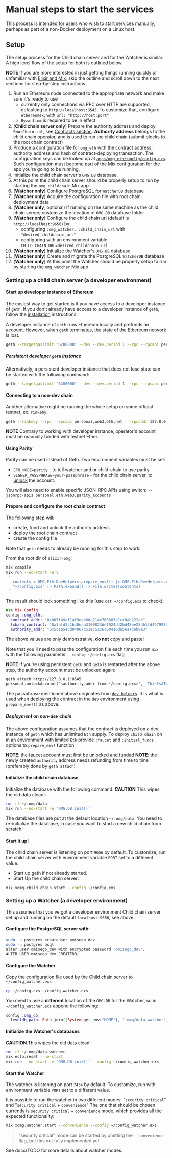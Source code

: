 # Manual steps to start the services
This process is intended for users who wish to start services manually, perhaps as part of a non-Docker deployment on a Linux host.

## Setup
The setup process for the Child chain server and for the Watcher is similar.
A high level flow of the setup for both is outlined below.

**NOTE** If you are more interested in just getting things running quickly or unfamiliar with [Elixir and Mix](https://elixir-lang.org/), skip the outline and scroll down to the next sections for step-by-step instructions.

1. Run an Ethereum node connected to the appropriate network and make sure it's ready to use
    - currently only connections via RPC over HTTP are supported, defaulting to `http://localhost:8545`.
    To customize that, configure `ethereumex`, with `url: "http://host:port"`
    - `Byzantium` is required to be in effect
1. (**Child chain server only**) Prepare the authority address and deploy `RootChain.sol`, see [Contracts section](#contracts).
**Authority address** belongs to the child chain operator, and is used to run the child chain (submit blocks to the root chain contract)
1. Produce a configuration file for `omg_eth` with the contract address, authority address and hash of contract-deploying transaction.
The configuration keys can be looked up at [`apps/omg_eth/config/config.exs`](apps/omg_eth/config/config.exs).
Such configuration must become part of the [Mix configuration](https://hexdocs.pm/mix/Mix.Config.html) for the app you're going to be running.
1. Initialize the child chain server's `OMG.DB` database.
1. At this point the child chain server should be properly setup to run by starting the `omg_childchain` Mix app
1. (**Watcher only**) Configure PostgreSQL for `WatcherDB` database
1. (**Watcher only**) Acquire the configuration file with root chain deployment data
1. (**Watcher only**, optional) If running on the same machine as the child chain server, customize the location of `OMG.DB` database folder
1. (**Watcher only**) Configure the child chain url (default is `http://localhost:9656`) by:
    - configuring `:omg_watcher, :child_chain_url` with `"desired_childchain_url"`
    - configuring with an environment variable `CHILD_CHAIN_URL=desired_childchain_url`
1. (**Watcher only**) Initialize the Watcher's `OMG.DB` database
1. (**Watcher only**) Create and migrate the PostgreSQL `WatcherDB` database
1. (**Watcher only**) At this point the Watcher should be properly setup to run by starting the `omg_watcher` Mix app

### Setting up a child chain server (a developer environment)
#### Start up developer instance of Ethereum
The easiest way to get started is if you have access to a developer instance of `geth`.
If you don't already have access to a developer instance of `geth`, follow the [installation](./install.md) instructions.

A developer instance of `geth` runs Ethereum locally and prefunds an account.
However, when `geth` terminates, the state of the Ethereum network is lost.

```bash
geth --targetgaslimit "6200000" --dev --dev.period 1 --rpc --rpcapi personal,web3,eth,net  --rpcaddr 0.0.0.0
```

##### Persistent developer `geth` instance
Alternatively, a persistent developer instance that does not lose state can be started with the following command:
```bash
geth --targetgaslimit "6200000" --dev --dev.period 1 --rpc --rpcapi personal,web3,eth,net  --rpcaddr 0.0.0.0 --datadir ~/.geth
```

#### Connecting to a non-dev chain

Another alternative might be running the whole setup on some official testnet, ex. `rinkeby`.

```bash
geth --rinkeby --rpc --rpcapi personal,web3,eth,net  --rpcaddr 127.0.0.1
```

**NOTE** Contrary to working with developer instance, operator's account must be manually funded with testnet Ether.

#### Using Parity

Parity can be used instead of Geth. Two environment variables must be set:
* `ETH_NODE=parity` - to tell watcher and or child-chain to use parity.
* `SIGNER_PASSPHRASE=your-passphrase` - for the child chain server, to [unlock](https://github.com/paritytech/parity-ethereum/issues/1215#issuecomment-224317361) the account.

You will also need to enable specific JSON-RPC APIs using switch: `--jsonrpc-apis personal,eth,web3,parity_accounts`

#### Prepare and configure the root chain contract

The following step will:
- create, fund and unlock the authority address
- deploy the root chain contract
- create the config file

Note that `geth` needs to already be running for this step to work!

From the root dir of `elixir-omg`:
```bash
mix compile
mix run --no-start -e \
 '
   contents = OMG.Eth.DevHelpers.prepare_env!() |> OMG.Eth.DevHelpers.create_conf_file()
   "~/config.exs" |> Path.expand() |> File.write!(contents)
 '
```

The result should look something like this (use `cat ~/config.exs` to check):
```elixir
use Mix.Config
config :omg_eth,
  contract_addr: "0x005f49af1af9eee6da214e768683e1cc8ab222ac",
  txhash_contract: "0x3afd2c1b48eaa3100823de1924d42bd48ee25db1fd497998158f903b6a841e92",
  authority_addr: "0x5c1a5e5d94067c51ec51c6c00416da56aac6b9a3"
```
The above values are only demonstrative, **do not** copy and paste!

Note that you'll need to pass the configuration file each time you run `mix` with the following parameter `--config ~/config.exs` flag

**NOTE** If you're using persistent `geth` and `geth` is restarted after the above step, the authority account must be unlocked again:

```bash
geth attach http://127.0.0.1:8545
personal.unlockAccount(“<authority_addr from ~/config.exs>”, 'ThisIsATestnetPassphrase', 0)
```
The passphrase mentioned above originates from [`dev_helpers`](apps/omg_eth/test/support/dev_helpers.ex).
It is what is used when deploying the contract in the `dev` environment using `prepare_env!()` as above.

##### Deployment on non-dev chain

The above configuration assumes that the contract is deployed on a dev instance of  `geth` which has unlimited `Eth` supply.
To deploy `child chain` on in an environment with limited `Eth` provide `:faucet` and `:initial_funds` options to `prepare_env!` function.

**NOTE**: the faucet account must first be unlocked and funded
**NOTE**: the newly created `authority` address needs refunding from time to time (preferably done by `geth attach`)

#### Initialize the child chain database
Initialize the database with the following command.
**CAUTION** This wipes the old data clean!:
```bash
rm -rf ~/.omg/data
mix run --no-start -e 'OMG.DB.init()'
```

The database files are put at the default location `~/.omg/data`.
You need to re-initialize the database, in case you want to start a new child chain from scratch!

#### Start it up!

The child chain server is listening on port `9656` by default.
To customize, run the child chain server with environment variable `PORT` set to a different value.

* Start up geth if not already started.
* Start Up the child chain server:

```bash
mix xomg.child_chain.start --config ~/config.exs
```

### Setting up a Watcher (a developer environment)

This assumes that you've got a developer environment Child chain server set up and running on the default `localhost:9656`, see above.

#### Configure the PostgreSQL server with:

```bash
sudo -u postgres createuser omisego_dev
sudo -u postgres psql
alter user omisego_dev with encrypted password 'omisego_dev';
ALTER USER omisego_dev CREATEDB;
```

#### Configure the Watcher

Copy the configuration file used by the Child chain server to `~/config_watcher.exs`

```bash
cp ~/config.exs ~/config_watcher.exs
```

You need to use a **different** location of the `OMG.DB` for the Watcher, so in `~/config_watcher.exs` append the following:

```elixir
config :omg_db,
  leveldb_path: Path.join([System.get_env("HOME"), ".omg/data_watcher"])
```

#### Initialize the Watcher's databases

**CAUTION** This wipes the old data clean!

```bash
rm -rf ~/.omg/data_watcher
mix ecto.reset --no-start
mix run --no-start -e 'OMG.DB.init()' --config ~/config_watcher.exs
```

#### Start the Watcher

The watcher is listening on port `7434` by default.
To customize, run with environment variable `PORT` set to a different value.

It is possible to run the watcher in two different modes: "`security critical`" and "`security critical` + `convenience`"
The one that should be chosen currently is `security critical` + `convenience` mode, which provides all the expected functionality:

```bash
mix xomg.watcher.start --convenience --config ~/config_watcher.exs
```

> "security critical" mode can be started by omitting the `--convenience` flag, but this not fully implemented yet

See docs/TODO for more details about watcher modes.
